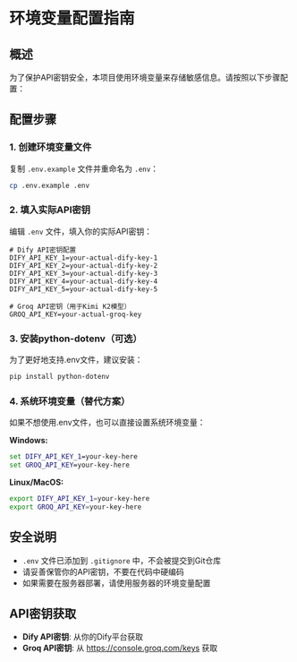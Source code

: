 # 环境变量配置指南

## 概述
为了保护API密钥安全，本项目使用环境变量来存储敏感信息。请按照以下步骤配置：

## 配置步骤

### 1. 创建环境变量文件
复制 `.env.example` 文件并重命名为 `.env`：
```bash
cp .env.example .env
```

### 2. 填入实际API密钥
编辑 `.env` 文件，填入你的实际API密钥：

```env
# Dify API密钥配置
DIFY_API_KEY_1=your-actual-dify-key-1
DIFY_API_KEY_2=your-actual-dify-key-2
DIFY_API_KEY_3=your-actual-dify-key-3
DIFY_API_KEY_4=your-actual-dify-key-4
DIFY_API_KEY_5=your-actual-dify-key-5

# Groq API密钥（用于Kimi K2模型）
GROQ_API_KEY=your-actual-groq-key
```

### 3. 安装python-dotenv（可选）
为了更好地支持.env文件，建议安装：
```bash
pip install python-dotenv
```

### 4. 系统环境变量（替代方案）
如果不想使用.env文件，也可以直接设置系统环境变量：

**Windows:**
```cmd
set DIFY_API_KEY_1=your-key-here
set GROQ_API_KEY=your-key-here
```

**Linux/MacOS:**
```bash
export DIFY_API_KEY_1=your-key-here
export GROQ_API_KEY=your-key-here
```

## 安全说明
- `.env` 文件已添加到 `.gitignore` 中，不会被提交到Git仓库
- 请妥善保管你的API密钥，不要在代码中硬编码
- 如果需要在服务器部署，请使用服务器的环境变量配置

## API密钥获取
- **Dify API密钥**: 从你的Dify平台获取
- **Groq API密钥**: 从 https://console.groq.com/keys 获取
